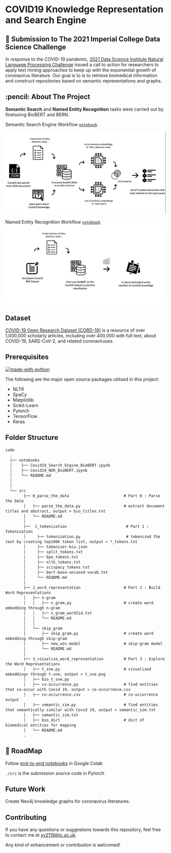 # COVID19 Knowledge Representation and Search Engine
## 📌 Submission to The 2021 Imperial College Data Science Challenge


In response to the COVID-19 pandemic, [2021 Data Science Institute Natural Language Processing Challenge](https://www.imperial.ac.uk/data-science/) issued a call to action for researchers to apply text mining approaches to keep up with the exponential growth of coronavirus literature. Our goal is to is to retrieve biomedical information and construct repositories based on semantic representations and graphs.

<!-- ABOUT THE PROJECT -->
<h2 id="about-the-project"> :pencil: About The Project</h2>

**Semantic Search** and **Named Entity Recognition** tasks were carried out by finetuning BioBERT and BERN.

Semantic Search Engine Workflow     [`notebook`](./notebooks/Covid19_Search_Engine_BioBERT.ipynb)

![image](./images/semantic_engine.png)

Named Entity Recognition Workflow   [`notebook`](./notebooks/Covid19_NER_BioBERT.ipynb)
![image](./images/bio_ner.png)

## Dataset
[COVID-19 Open Research Dataset (CORD-19)](https://www.kaggle.com/datasets/allen-institute-for-ai/CORD-19-research-challenge) is a resource of over 1,000,000 scholarly articles, including over 400,000 with full text, about COVID-19, SARS-CoV-2, and related coronaviruses.


## Prerequisites

[![made-with-python](https://img.shields.io/badge/Made%20with-Python-1f425f.svg)](https://www.python.org/) <br>

<!--This project is written in Python programming language. <br>-->
The following are the major open source packages utilised in this project:
* NLTK
* SpaCy
* Matplotlib
* Scikit-Learn
* Pytorch
* TensorFlow
* Keras


<h2 id="folder-structure"> Folder Structure</h2>

    code
      .  
      ├── notebooks                                                       
      │    ├── Covid19_Search_Engine_BioBERT.ipynb                   
      │    ├── Covid19_NER_BioBERT.ipynb   
      │    └── README.md    
      │    
      │
      └── src
            ├── 0_parse_the_data                        # Part 0 : Parse the Data                                  
            │   ├── parse_the_data.py                   # extract document titles and abstract, output > bio_titles.txt
            │   └── README.md    
            │
            ├──  1_tokenization                          # Part 1 : Tokenization    
            │     ├── tokenization.py                    # tokenized the text by creating top100k token list, output > *_tokens.txt 
            │     ├── tokenizer-bio.json                  
            │     ├── split_tokens.txt
            │     ├── bpe_tokens.txt
            │     ├── nltk_tokens.txt
            │     ├── scispacy_tokens.txt
            │     ├── bert-base-uncased-vocab.txt
            │     └── README.md    
            │
            ├── 2_word_representation                   # Part 2 : Build Word Representations             
            │   ├── n-gram                              
            │   │   ├── n_gram.py                       # create word embedding through n-gram
            │   │   ├── n_gram_word2id.txt             
            │   │   └── README.md 
            │   │
            │   └── skip_gram                           
            │       ├── skip_gram.py                    # create word embedding through skip-gram
            │       ├── new_w2v.model                   # skip-gram model
            │       └── README.md
            │
            ├── 3_visualise_word_representation         # Part 3 : Explore the Word Representations                    
            │   ├── t_sne.py                            # visualised embeddings through t-sne, output > t_sne.png
            │   ├── bio_t_sne.py  
            │   ├── co-occurrence.py                    # find entities that co-occur with Covid 19, output > co-occurrence.csv
            │   ├── co-occurrence.csv                   # co-occurrence output 
            │   ├── semantic_sim.py                     # find entities that semantically similar with Covid 19, output > semantic_sim.txt
            │   ├── semantic_sim.txt
            │   ├── bio_dict                            # dict of biomedical entities for mapping
            │   └── README.md    
            . 



## 🎯 RoadMap

Follow [end-to-end notebooks](./notebooks) in Google Colab 

`./src` is the submission source code in Pytorch


## Future Work
Create Neo4j knowledge graphs for coronavirus literatures.

## Contributing
If you have any questions or suggestions towards this repository, feel free to contact me at xy2119@ic.ac.uk.

Any kind of enhancement or contribution is welcomed!
